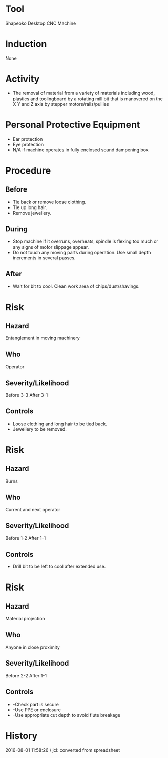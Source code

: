 # Tool
Shapeoko Desktop CNC Machine
# Induction
None
# Activity

* The removal of material from a variety of materials including wood, plastics and toolingboard by a rotating mill bit that is manovered on the X Y and Z axis by stepper motors/rails/pullies

# Personal Protective Equipment

* Ear protection
* Eye protection
* N/A if machine operates in fully enclosed sound dampening box

# Procedure
## Before

* Tie back or remove loose clothing.
* Tie up long hair.
* Remove jewellery.

## During

* Stop machine if it overruns, overheats, spindle is flexing too much or any signs of motor slippage appear.
* Do not touch any moving parts during operation. Use small depth increments in several passes.

## After

* Wait for bit to cool. Clean work area of chips/dust/shavings.

# Risk
## Hazard
Entanglement in moving machinery
## Who
Operator
## Severity/Likelihood
Before 3-3 After 3-1
## Controls

* Loose clothing and long hair to be tied back.
* Jewellery to be removed.

# Risk
## Hazard
Burns
## Who
Current and next operator
## Severity/Likelihood
Before 1-2 After 1-1
## Controls

* Drill bit to be left to cool after extended use.

# Risk
## Hazard
Material projection
## Who
Anyone in close proximity
## Severity/Likelihood
Before 2-2 After 1-1
## Controls

* -Check part is secure
* -Use PPE or enclosure
* -Use appropriate cut depth to avoid flute breakage

# History
2016-08-01 11:58:26 / jcl: converted from spreadsheet

